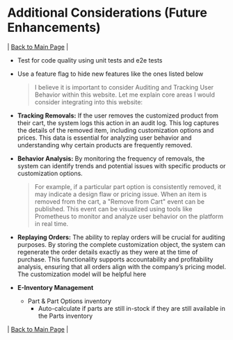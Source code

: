 # Additional Considerations (Future Enhancements)

| [Back to Main Page](README.md) |

- Test for code quality using unit tests and e2e tests
- Use a feature flag to hide new features like the ones listed below

    > I believe it is important to consider Auditing and Tracking User Behavior within this website. Let me explain core areas I would consider integrating into this website:

- **Tracking Removals:** If the user removes the customized product from their cart, the system logs this action in an audit log. This log captures the details of the removed item, including customization options and prices. This data is essential for analyzing user behavior and understanding why certain products are frequently removed.

- **Behavior Analysis:** By monitoring the frequency of removals, the system can identify trends and potential issues with specific products or customization options. 

    >For example, if a particular part option is consistently removed, it may indicate a design flaw or pricing issue. When an item is removed from the cart, a "Remove from Cart" event can be published. This event can be visualized using tools like Prometheus to monitor and analyze user behavior on the platform in real time.

- **Replaying Orders:** The ability to replay orders will be crucial for auditing purposes. By storing the complete customization object, the system can regenerate the order details exactly as they were at the time of purchase. This functionality supports accountability and profitability analysis, ensuring that all orders align with the company’s pricing model. 
The customization model will be helpful here

- **E-Inventory Management** 
    - Part & Part Options  inventory
        - Auto-calculate if parts are still in-stock if they are still available in the Parts inventory


| [Back to Main Page](README.md) |